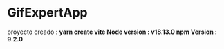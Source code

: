 # GifExpertApp
proyecto creado : <b>yarn create vite<b>
Node version : <b>v18.13.0<b/>
npm Version : <b>9.2.0<b/>
